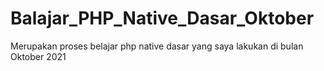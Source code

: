 # Balajar_PHP_Native_Dasar_Oktober
Merupakan proses belajar php native dasar yang saya lakukan di bulan Oktober 2021

